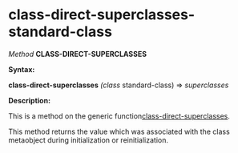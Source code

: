 class-direct-superclasses-standard-class
========================================

*Method* **CLASS-DIRECT-SUPERCLASSES**

**Syntax:**

**class-direct-superclasses** *(class* standard-class) => *superclasses*

**Description:**

This is a method on the generic function[class-direct-superclasses](/meta-object-protocol/class-direct-superclasses).

This method returns the value which was associated with the class metaobject during initialization or reinitialization.
